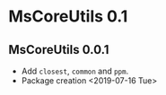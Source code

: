 # MsCoreUtils 0.1

## MsCoreUtils 0.0.1

- Add `closest`, `common` and `ppm`.
- Package creation <2019-07-16 Tue>
